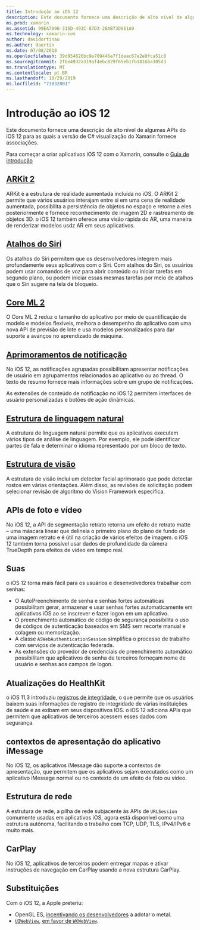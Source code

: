 ```yaml
---
title: Introdução ao iOS 12
description: Este documento fornece uma descrição de alto nível de algumas APIs do iOS 12 para as quais a versão de C# visualização do Xamarin fornece associações.
ms.prod: xamarin
ms.assetid: 99EA7090-315D-493C-87D3-26AB73D9E1A9
ms.technology: xamarin-ios
author: davidortinau
ms.author: daortin
ms.date: 07/08/2018
ms.openlocfilehash: 39d954626bc9e789446e7f1deac67e2e0fca51c8
ms.sourcegitcommit: 2fbe4932a319af4ebc829f65eb1fb1816ba305d3
ms.translationtype: MT
ms.contentlocale: pt-BR
ms.lasthandoff: 10/29/2019
ms.locfileid: "73032001"
---
```

# <a name="introduction-to-ios-12"></a>Introdução ao iOS 12

Este documento fornece uma descrição de alto nível de algumas APIs do iOS 12 para as quais a versão de C# visualização do Xamarin fornece associações.

Para começar a criar aplicativos iOS 12 com o Xamarin, consulte o [Guia de introdução](get-started.md)

## <a name="arkit-2arkit2md"></a>[ARKit 2](arkit2.md)

ARKit é a estrutura de realidade aumentada incluída no iOS. O ARKit 2 permite que vários usuários interajam entre si em uma cena de realidade aumentada, possibilita a persistência de objetos no espaço e retorne a eles posteriormente e fornece reconhecimento de imagem 2D e rastreamento de objetos 3D. o iOS 12 também oferece uma visão rápida do AR, uma maneira de renderizar modelos usdz AR em seus aplicativos.

## <a name="siri-shortcutssiri-shortcutsmd"></a>[Atalhos do Siri](siri-shortcuts.md)

Os atalhos do Siri permitem que os desenvolvedores integrem mais profundamente seus aplicativos com o Siri. Com atalhos do Siri, os usuários podem usar comandos de voz para abrir conteúdo ou iniciar tarefas em segundo plano, ou podem iniciar essas mesmas tarefas por meio de atalhos que o Siri sugere na tela de bloqueio.

## <a name="core-ml-2coremlmd"></a>[Core ML 2](coreml.md)

O Core ML 2 reduz o tamanho do aplicativo por meio de quantificação de modelo e modelos flexíveis, melhora o desempenho do aplicativo com uma nova API de previsão de lote e usa modelos personalizados para dar suporte a avanços no aprendizado de máquina.

## <a name="notification-improvementsnotificationsindexmd"></a>[Aprimoramentos de notificação](notifications/index.md)

No iOS 12, as notificações agrupadas possibilitam apresentar notificações de usuário em agrupamentos relacionados ao aplicativo ou ao thread. O texto de resumo fornece mais informações sobre um grupo de notificações.

As extensões de conteúdo de notificação no iOS 12 permitem interfaces de usuário personalizadas e botões de ação dinâmicas.

## <a name="natural-language-frameworknatural-languagemd"></a>[Estrutura de linguagem natural](natural-language.md)

A estrutura de linguagem natural permite que os aplicativos executem vários tipos de análise de linguagem. Por exemplo, ele pode identificar partes de fala e determinar o idioma representado por um bloco de texto.

## <a name="vision-frameworkiosplatformintroduction-to-ios11visionmd"></a>[Estrutura de visão](~/ios/platform/introduction-to-ios11/vision.md)

A estrutura de visão inclui um detector facial aprimorado que pode detectar rostos em várias orientações. Além disso, as revisões de solicitação podem selecionar revisão de algoritmo do Vision Framework específica.

## <a name="photo-and-video-apis"></a>APIs de foto e vídeo

No iOS 12, a API de segmentação retrato retorna um efeito de retrato matte – uma máscara linear que delineia o primeiro plano do plano de fundo de uma imagem retrato e é útil na criação de vários efeitos de imagem. o iOS 12 também torna possível usar dados de profundidade da câmera TrueDepth para efeitos de vídeo em tempo real.

## <a name="passwords"></a>Suas

o iOS 12 torna mais fácil para os usuários e desenvolvedores trabalhar com senhas:

- O AutoPreenchimento de senha e senhas fortes automáticas possibilitam gerar, armazenar e usar senhas fortes automaticamente em aplicativos iOS ao se inscrever e fazer logon em um aplicativo.
- O preenchimento automático de código de segurança possibilita o uso de códigos de autenticação baseados em SMS sem recorte manual e colagem ou memorização.
- A classe `ASWebAuthenticationSession` simplifica o processo de trabalho com serviços de autenticação federada.
- As extensões do provedor de credenciais de preenchimento automático possibilitam que aplicativos de senha de terceiros forneçam nome de usuário e senhas aos campos de logon.

## <a name="healthkit-updates"></a>Atualizações do HealthKit

o iOS 11,3 introduziu [registros de integridade](https://www.apple.com/healthcare/health-records/), o que permite que os usuários baixem suas informações de registro de integridade de várias instituições de saúde e as exibam em seus dispositivos IOS. o iOS 12 adiciona APIs que permitem que aplicativos de terceiros acessem esses dados com segurança.

## <a name="imessage-app-presentation-contexts"></a>contextos de apresentação do aplicativo iMessage

No iOS 12, os aplicativos iMessage dão suporte a contextos de apresentação, que permitem que os aplicativos sejam executados como um aplicativo iMessage normal ou no contexto de um efeito de foto ou vídeo.

## <a name="network-framework"></a>Estrutura de rede

A estrutura de rede, a pilha de rede subjacente às APIs de `URLSession` comumente usadas em aplicativos iOS, agora está disponível como uma estrutura autônoma, facilitando o trabalho com TCP, UDP, TLS, IPv4/IPv6 e muito mais.

## <a name="carplay"></a>CarPlay

No iOS 12, aplicativos de terceiros podem entregar mapas e ativar instruções de navegação em CarPlay usando a nova estrutura CarPlay.

## <a name="deprecations"></a>Substituições

Com o iOS 12, a Apple preteriu:

- OpenGL ES, [incentivando os desenvolvedores](https://developer.apple.com/ios/whats-new/) a adotar o metal.
- [`UIWebView`](xref:UIKit.UIWebView), [em favor de `WKWebView`](https://developer.apple.com/documentation/webkit/wkwebview?language=objc).
